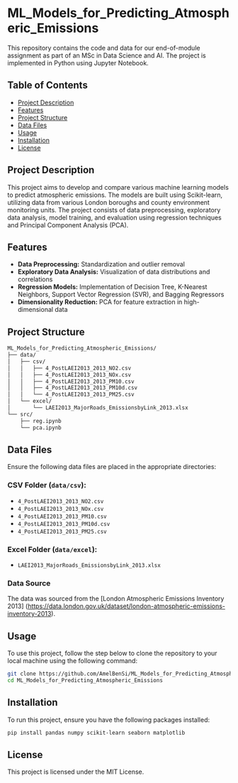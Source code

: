 # ML_Models_for_Predicting_Atmospheric_Emissions

This repository contains the code and data for our end-of-module assignment as part of an MSc in Data Science and AI. The project is implemented in Python using Jupyter Notebook.

## Table of Contents
- [Project Description](#project-description)
- [Features](#features)
- [Project Structure](#Project-Structure)
- [Data Files](#Data-files)
- [Usage](#usage)
- [Installation](#installation)
- [License](#license)

## Project Description

This project aims to develop and compare various machine learning models to predict atmospheric emissions. The models are built using Scikit-learn, utilizing data from various London boroughs and county environment monitoring units. The project consists of data preprocessing, exploratory data analysis, model training, and evaluation using regression techniques and Principal Component Analysis (PCA).

## Features

- **Data Preprocessing:** Standardization and outlier removal
- **Exploratory Data Analysis:** Visualization of data distributions and correlations
- **Regression Models:** Implementation of Decision Tree, K-Nearest Neighbors, Support Vector Regression (SVR), and Bagging Regressors
- **Dimensionality Reduction:** PCA for feature extraction in high-dimensional data

## Project Structure

```bash
ML_Models_for_Predicting_Atmospheric_Emissions/
├── data/
│   ├── csv/
│   │   ├── 4_PostLAEI2013_2013_NO2.csv
│   │   ├── 4_PostLAEI2013_2013_NOx.csv
│   │   ├── 4_PostLAEI2013_2013_PM10.csv
│   │   ├── 4_PostLAEI2013_2013_PM10d.csv
│   │   └── 4_PostLAEI2013_2013_PM25.csv
│   └── excel/
│       └── LAEI2013_MajorRoads_EmissionsbyLink_2013.xlsx
└── src/
    ├── reg.ipynb
    └── pca.ipynb
```

## Data Files

Ensure the following data files are placed in the appropriate directories:

### CSV Folder (`data/csv`):

- `4_PostLAEI2013_2013_NO2.csv`
- `4_PostLAEI2013_2013_NOx.csv`
- `4_PostLAEI2013_2013_PM10.csv`
- `4_PostLAEI2013_2013_PM10d.csv`
- `4_PostLAEI2013_2013_PM25.csv`

### Excel Folder (`data/excel`):

- `LAEI2013_MajorRoads_EmissionsbyLink_2013.xlsx`

### Data Source

The data was sourced from the [London Atmospheric Emissions Inventory 2013] (https://data.london.gov.uk/dataset/london-atmospheric-emissions-inventory-2013).


## Usage

To use this project, follow the step below to clone the repository to your local machine using the following command:

   ```bash
   git clone https://github.com/AmelBenSi/ML_Models_for_Predicting_Atmospheric_Emissions.git
   cd ML_Models_for_Predicting_Atmospheric_Emissions
```

## Installation

To run this project, ensure you have the following packages installed:

```bash
pip install pandas numpy scikit-learn seaborn matplotlib
```

## License 
This project is licensed under the MIT License.
